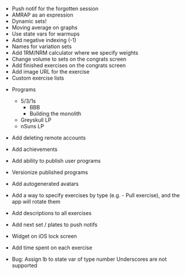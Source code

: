 - Push notif for the forgotten session
- AMRAP as an expression
- Dynamic sets!
- Moving average on graphs
- Use state vars for warmups
- Add negative indexing (-1)
- Names for variation sets
- Add 1RM/NRM calculator where we specify weights
- Change volume to sets on the congrats screen
- Add finished exercises on the congrats screen
- Add image URL for the exercise
- Custom exercise lists

* Programs
  - 5/3/1s
    - BBB
    - Building the monolith
  - Greyskull LP
  - nSuns LP
* Add deleting remote accounts
* Add achievements
* Add ability to publish user programs
* Versionize published programs
* Add autogenerated avatars
* Add a way to specify exercises by type (e.g. - Pull exercise), and the app will rotate them
* Add descriptions to all exercises
* Add next set / plates to push notifs
* Widget on iOS lock screen
* Add time spent on each exercise

* Bug:
  Assign lb to state var of type number
  Underscores are not supported
